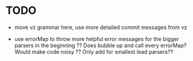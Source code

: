 # TODO



- move vz grammar here, use more detailed commit messages from vz

- use errorMap to throw more helpful error messages for the bigger parsers in the beginning
?? Does bubble up and call every errorMap? Would make code noisy
?? Only add for smallest lead parsers??
